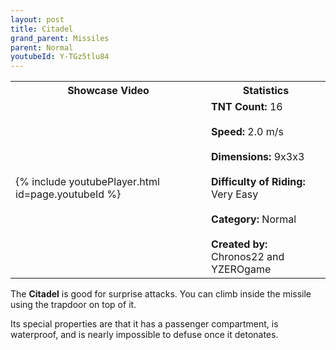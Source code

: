 ```yaml
---
layout: post
title: Citadel
grand_parent: Missiles
parent: Normal
youtubeId: Y-TGz5tlu84
---
```


<table>
    <tr>
        <th>Showcase Video</th>
        <th>Statistics</th>
    </tr>
    <tr>
        <td>{% include youtubePlayer.html id=page.youtubeId %}</td>
        <td>
            <b>TNT Count:</b> 16<br><br>
            <b>Speed:</b> 2.0 m/s<br><br>
            <b>Dimensions:</b> 9x3x3<br><br>
            <b>Difficulty of Riding:</b> Very Easy<br><br>
            <b>Category:</b> Normal<br><br>
            <b>Created by:</b> Chronos22 and<br>YZEROgame
        </td>
    </tr>
</table>

The **Citadel** is good for surprise attacks. You can climb inside the missile using the trapdoor on top of it.

Its special properties are that it has a passenger compartment, is waterproof, and is nearly impossible to defuse once it detonates.